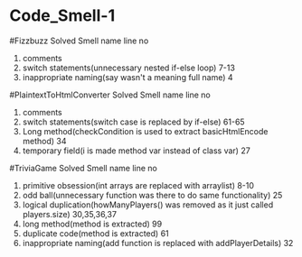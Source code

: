 # Code_Smell-1
  #Fizzbuzz
  Solved Smell name                                                                    line no
1. comments                                                           
2. switch statements(unnecessary nested if-else loop)                                    7-13
3. inappropriate naming(say wasn't a meaning full name)                                   4
  
  #PlaintextToHtmlConverter
  Solved Smell name                                                                     line no
1. comments                                                       
2. switch statements(switch case is replaced by if-else)                                 61-65
3. Long method(checkCondition is used to extract basicHtmlEncode method)                   34
4. temporary field(i is made method var instead of class var)                              27

  #TriviaGame
  Solved Smell name                                                                      line no
1. primitive obsession(int arrays are replaced with arraylist)                             8-10
2. odd ball(unnecessary function was there to do same functionality)                        25
3. logical duplication(howManyPlayers() was removed as it just called players.size)     30,35,36,37
4. long method(method is extracted)                                                         99
5. duplicate code(method is extracted)                                                      61
6. inappropriate naming(add function is replaced with addPlayerDetails)                     32